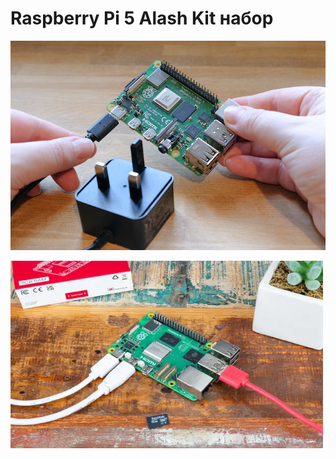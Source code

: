 # Raspberry Pi 5 Alash Kit набор
![Кабель питания](https://raw.githubusercontent.com/diaskabdualiev/RaspberryPi-Kit/main/cable-power.png)

<img src="https://github.com/diaskabdualiev/RaspberryPi-Kit/blob/main/6aebb638-e088-4b28-bbfd-67eae784ca3b_PI_5_FEATURE.png" alt="PI 5 FEATURE" width="500" height="300">
